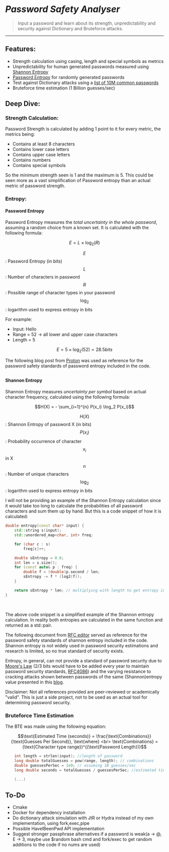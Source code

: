 # _Password Safety Analyser_

> Input a password and learn about its strength, unpredictability 
> and security against Dictionary and Bruteforce attacks.

---

## Features:

- Strength calculation using casing, length and special symbols as metrics
- Unpredictability for human generated passwords measured using [Shannon Entropy](https://en.wikipedia.org/wiki/Entropy_(information_theory)) 
- [Password Entropy](https://www.pleacher.com/mp/mlessons/algebra/entropy.html) for randomly generated passwords
- Test against Dictionary attacks using a [list of 10M common passwords](https://github.com/danielmiessler/SecLists/blob/master/Passwords/Common-Credentials/Pwdb_top-10000000.txt)
- Bruteforce time estimation (1 Billion guesses/sec)


## Deep Dive:

### Strength Calculation:

Password Strength is calculated by adding 1 point to it for every metric, the metrics being:
<br>    
- Contains at least 8 characters
- Contains lower case letters
- Contains upper case letters
- Contains numbers
- Contains special symbols

So the minimum strength seen is 1 and the maximum is 5. This could be seen more as a vast simplification of Password entropy than an actual metric of password strength.


### Entropy:


#### Password Entropy

Password Entropy measures the _total uncertainty in the whole password_, assuming a random choice from a known set. It is calculated with the following formula:

```math
E = L \times \log_2(R)
```

$$E$$: Password Entropy (in bits)     
$$L$$: Number of characters in password    
$$R$$: Possible range of character types in your password    
$$\log_2$$: logarithm used to express entropy in bits    

For example: 

 - Input: Hello
 - Range = 52 -> all lower and upper case characters
 - Length = 5

```math
E = 5 \times \log_2(52) = 28.5 bits
```

The following blog post from [Proton](https://proton.me/blog/what-is-password-entropy) was used as reference for the password safety standards of password entropy included in the code.

## 

#### Shannon Entropy

Shannon Entropy measures _uncertainty per symbol_ based on actual character frequency, calculated using the following formula:

```math
H(X) = - \sum_{i=1}^{n} P(x_i) \log_2 P(x_i)
```

$$H(X)$$: Shannon Entropy of password X (in bits)    
$$P(x_i)$$: Probability occurrence of character $$x_i$$ in X     
$$n$$: Number of unique characters    
$$\log_2$$: logarithm used to express entropy in bits    

I will not be providing an example of the Shannon Entropy calculation since it would take too long to calculate the probabilities of all password characters and sum them up by hand. But this is a code snippet of how it is calculated:

```cpp
double entropy(const char* input) {
    std::string s(input);
    std::unordered_map<char, int> freq;

    for (char c : s)
        freq[c]++;

    double sEntropy = 0.0;
    int len = s.size();
    for (const auto& p : freq) {
        double f = (double)p.second / len;
        sEntropy -= f * (log2(f));
    }

    return sEntropy * len; // multiplying with length to get entropy in bits
}
```

<br>    

The above code snippet is a simplified example of the Shannon entropy calculation. In reality both entropies are calculated in the same function and returned as a std::pair.        

The following document from [RFC editor](https://www.rfc-editor.org/rfc/rfc4086) served as reference for the password safety standards of shannon entropy included in the code. Shannon entropy is not widely used in password security estimations and research is limited, so no true standard of security exists.    


Entropy, in general, can not provide a standard of password security due to [Moore's Law](https://en.wikipedia.org/wiki/Moore%27s_law) (2/3 bits would have to be added every year to maintain password security standards, [RFC4086](https://www.rfc-editor.org/rfc/rfc4086#section-8.2.1)) and the varying resistance to cracking attacks shown between passwords of the same (Shannon)entropy value presented in this [blog](https://reusablesec.blogspot.com/2010/10/ccs-paper-part-2-password-entropy.html).
<br>

Disclaimer: Not all references provided are peer-reviewed or academically "valid". This is just a side project, not to be used as an actual tool for determining password security.

### Bruteforce Time Estimation

The BTE was made using the following equation:    

```math
\text{Estimated Time (seconds)} = \frac{\text{Combinations}}{\text{Guesses Per Second}}, \text{where} <br> 
\text{Combinations} = (\text{Character type range})^{(\text{Password Length})}
```


```cpp
    int length = strlen(input); //length of password
	long double totalGuesses = pow(range, length); // combinations
	double guessesPerSec = 1e9; // assuming 1B guesses/sec
	long double seconds = totalGuesses / guessesPerSec; //estimated time
    
    (...)
```   

## To-Do

 - Cmake
 - Docker for dependency installation
 - Do dictionary attack simulation with JtR or Hydra instead of my own implementation, using fork,exec,pipe
 - Possible HaveIBeenPwd API implementation
 - Suggest stronger passphrase alternatives if a password is weak(a -> @, E -> 3, maybe use $random bash cmd and fork/exec to get random additions to the code if no nums are used)


